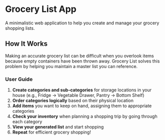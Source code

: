 # Grocery List App

A minimalistic web application to help you create and manage your grocery shopping lists.

## How It Works

Making an accurate grocery list can be difficult when you overlook items because empty containers have been thrown away. Grocery List solves this problem by helping you maintain a master list you can reference.

### User Guide

1. **Create categories and sub-categories** for storage locations in your house (e.g., Fridge → Vegetable Drawer, Pantry → Bottom Shelf)
2. **Order categories logically** based on their physical location
3. **Add items** you want to keep on hand, assigning them to appropriate categories
4. **Check your inventory** when planning a shopping trip by going through each category
5. **View your generated list** and start shopping
6. **Repeat** for efficient grocery shopping!
